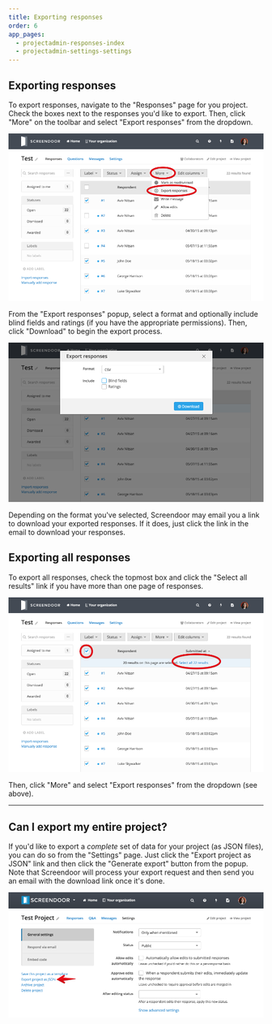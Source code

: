 ```yaml
---
title: Exporting responses
order: 6
app_pages:
  - projectadmin-responses-index
  - projectadmin-settings-settings
---
```


## Exporting responses

To export responses, navigate to the "Responses" page for you project. Check the boxes next to the responses you'd like to export. Then, click "More" on the toolbar and select "Export responses" from the dropdown.

![export responses](../images/export_responses.png)

From the "Export responses" popup, select a format and optionally include blind fields and ratings (if you have the appropriate permissions). Then, click "Download" to begin the export process.

![export responses...](../images/export_responses_modal.png)

Depending on the format you've selected, Screendoor may email you a link to download your exported responses. If it does, just click the link in the email to download your responses.

## Exporting all responses

To export all responses, check the topmost box and click the "Select all results" link if you have more than one page of responses.

![select all responses](../images/select_all_responses.png)

Then, click "More" and select "Export responses" from the dropdown (see above).

---

## Can I export my entire project?
If you'd like to export a *complete* set of data for your project (as JSON files), you can do so from the "Settings" page. Just click the "Export project as JSON" link and then click the "Generate export" button from the popup. Note that Screendoor will process your export request and then send you an email with the download link once it's done.

![export project](../images/export_project.png)
